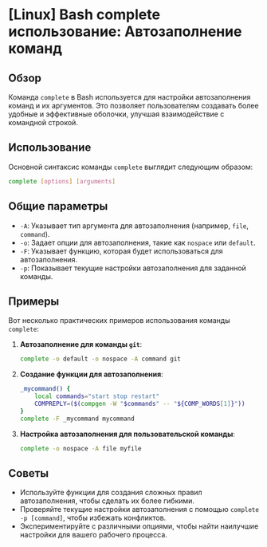 # [Linux] Bash complete использование: Автозаполнение команд

## Обзор
Команда `complete` в Bash используется для настройки автозаполнения команд и их аргументов. Это позволяет пользователям создавать более удобные и эффективные оболочки, улучшая взаимодействие с командной строкой.

## Использование
Основной синтаксис команды `complete` выглядит следующим образом:

```bash
complete [options] [arguments]
```

## Общие параметры
- `-A`: Указывает тип аргумента для автозаполнения (например, `file`, `command`).
- `-o`: Задает опции для автозаполнения, такие как `nospace` или `default`.
- `-F`: Указывает функцию, которая будет использоваться для автозаполнения.
- `-p`: Показывает текущие настройки автозаполнения для заданной команды.

## Примеры
Вот несколько практических примеров использования команды `complete`:

1. **Автозаполнение для команды `git`**:
   ```bash
   complete -o default -o nospace -A command git
   ```

2. **Создание функции для автозаполнения**:
   ```bash
   _mycommand() {
       local commands="start stop restart"
       COMPREPLY=($(compgen -W "$commands" -- "${COMP_WORDS[1]}"))
   }
   complete -F _mycommand mycommand
   ```

3. **Настройка автозаполнения для пользовательской команды**:
   ```bash
   complete -o nospace -A file myfile
   ```

## Советы
- Используйте функции для создания сложных правил автозаполнения, чтобы сделать их более гибкими.
- Проверяйте текущие настройки автозаполнения с помощью `complete -p [command]`, чтобы избежать конфликтов.
- Экспериментируйте с различными опциями, чтобы найти наилучшие настройки для вашего рабочего процесса.